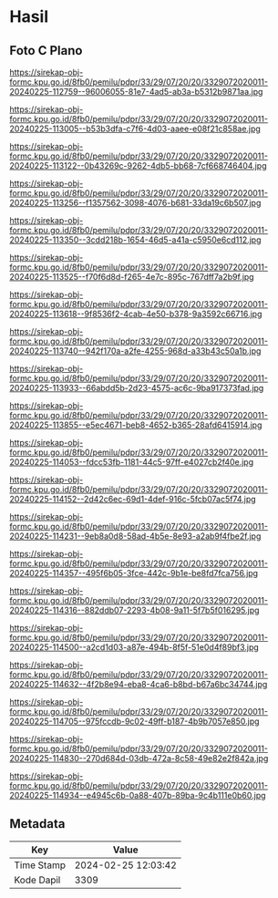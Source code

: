 # Hasil

## Foto C Plano

https://sirekap-obj-formc.kpu.go.id/8fb0/pemilu/pdpr/33/29/07/20/20/3329072020011-20240225-112759--96006055-81e7-4ad5-ab3a-b5312b9871aa.jpg

https://sirekap-obj-formc.kpu.go.id/8fb0/pemilu/pdpr/33/29/07/20/20/3329072020011-20240225-113005--b53b3dfa-c7f6-4d03-aaee-e08f21c858ae.jpg

https://sirekap-obj-formc.kpu.go.id/8fb0/pemilu/pdpr/33/29/07/20/20/3329072020011-20240225-113122--0b43269c-9262-4db5-bb68-7cf668746404.jpg

https://sirekap-obj-formc.kpu.go.id/8fb0/pemilu/pdpr/33/29/07/20/20/3329072020011-20240225-113256--f1357562-3098-4076-b681-33da19c6b507.jpg

https://sirekap-obj-formc.kpu.go.id/8fb0/pemilu/pdpr/33/29/07/20/20/3329072020011-20240225-113350--3cdd218b-1654-46d5-a41a-c5950e6cd112.jpg

https://sirekap-obj-formc.kpu.go.id/8fb0/pemilu/pdpr/33/29/07/20/20/3329072020011-20240225-113525--f70f6d8d-f265-4e7c-895c-767dff7a2b9f.jpg

https://sirekap-obj-formc.kpu.go.id/8fb0/pemilu/pdpr/33/29/07/20/20/3329072020011-20240225-113618--9f8536f2-4cab-4e50-b378-9a3592c66716.jpg

https://sirekap-obj-formc.kpu.go.id/8fb0/pemilu/pdpr/33/29/07/20/20/3329072020011-20240225-113740--942f170a-a2fe-4255-968d-a33b43c50a1b.jpg

https://sirekap-obj-formc.kpu.go.id/8fb0/pemilu/pdpr/33/29/07/20/20/3329072020011-20240225-113933--66abdd5b-2d23-4575-ac6c-9ba917373fad.jpg

https://sirekap-obj-formc.kpu.go.id/8fb0/pemilu/pdpr/33/29/07/20/20/3329072020011-20240225-113855--e5ec4671-beb8-4652-b365-28afd6415914.jpg

https://sirekap-obj-formc.kpu.go.id/8fb0/pemilu/pdpr/33/29/07/20/20/3329072020011-20240225-114053--fdcc53fb-1181-44c5-97ff-e4027cb2f40e.jpg

https://sirekap-obj-formc.kpu.go.id/8fb0/pemilu/pdpr/33/29/07/20/20/3329072020011-20240225-114152--2d42c6ec-69d1-4def-916c-5fcb07ac5f74.jpg

https://sirekap-obj-formc.kpu.go.id/8fb0/pemilu/pdpr/33/29/07/20/20/3329072020011-20240225-114231--9eb8a0d8-58ad-4b5e-8e93-a2ab9f4fbe2f.jpg

https://sirekap-obj-formc.kpu.go.id/8fb0/pemilu/pdpr/33/29/07/20/20/3329072020011-20240225-114357--495f6b05-3fce-442c-9b1e-be8fd7fca756.jpg

https://sirekap-obj-formc.kpu.go.id/8fb0/pemilu/pdpr/33/29/07/20/20/3329072020011-20240225-114316--882ddb07-2293-4b08-9a11-5f7b5f016295.jpg

https://sirekap-obj-formc.kpu.go.id/8fb0/pemilu/pdpr/33/29/07/20/20/3329072020011-20240225-114500--a2cd1d03-a87e-494b-8f5f-51e0d4f89bf3.jpg

https://sirekap-obj-formc.kpu.go.id/8fb0/pemilu/pdpr/33/29/07/20/20/3329072020011-20240225-114632--4f2b8e94-eba8-4ca6-b8bd-b67a6bc34744.jpg

https://sirekap-obj-formc.kpu.go.id/8fb0/pemilu/pdpr/33/29/07/20/20/3329072020011-20240225-114705--975fccdb-9c02-49ff-b187-4b9b7057e850.jpg

https://sirekap-obj-formc.kpu.go.id/8fb0/pemilu/pdpr/33/29/07/20/20/3329072020011-20240225-114830--270d684d-03db-472a-8c58-49e82e2f842a.jpg

https://sirekap-obj-formc.kpu.go.id/8fb0/pemilu/pdpr/33/29/07/20/20/3329072020011-20240225-114934--e4945c6b-0a88-407b-89ba-9c4b111e0b60.jpg


## Metadata

| Key        | Value               |
| ---------- | ------------------- |
| Time Stamp | 2024-02-25 12:03:42 |
| Kode Dapil | 3309                |




